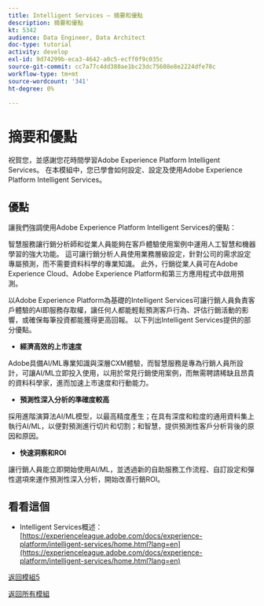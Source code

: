 ```yaml
---
title: Intelligent Services — 摘要和優點
description: 摘要和優點
kt: 5342
audience: Data Engineer, Data Architect
doc-type: tutorial
activity: develop
exl-id: 9d74299b-eca3-4642-a0c5-ecff0f9c035c
source-git-commit: cc7a77c4dd380ae1bc23dc75608e8e2224dfe78c
workflow-type: tm+mt
source-wordcount: '341'
ht-degree: 0%

---
```


# 摘要和優點

祝賀您，並感謝您花時間學習Adobe Experience Platform Intelligent Services。
在本模組中，您已學會如何設定、設定及使用Adobe Experience Platform Intelligent Services。

## 優點

讓我們強調使用Adobe Experience Platform Intelligent Services的優點：

智慧服務讓行銷分析師和從業人員能夠在客戶體驗使用案例中運用人工智慧和機器學習的強大功能。 這可讓行銷分析人員使用業務層級設定，針對公司的需求設定專屬預測，而不需要資料科學的專業知識。 此外，行銷從業人員可在Adobe Experience Cloud、Adobe Experience Platform和第三方應用程式中啟用預測。

以Adobe Experience Platform為基礎的Intelligent Services可讓行銷人員負責客戶體驗的AI即服務存取權，讓任何人都能輕鬆預測客戶行為、評估行銷活動的影響，或確保每筆投資都能獲得更高回報。 以下列出Intelligent Services提供的部分優點。

- **經濟高效的上市速度**

Adobe具備AI/ML專業知識與深層CXM體驗，而智慧服務是專為行銷人員所設計，可讓AI/ML立即投入使用，以用於常見行銷使用案例，而無需聘請稀缺且昂貴的資料科學家，進而加速上市速度和行動能力。

- **預測性深入分析的準確度較高**

採用進階演算法AI/ML模型，以最高精度產生；在具有深度和粒度的通用資料集上執行AI/ML，以便對預測進行切片和切割；和智慧，提供預測性客戶分析背後的原因和原因。

- **快速洞察和ROI**

讓行銷人員能立即開始使用AI/ML，並透過新的自助服務工作流程、自訂設定和彈性選項來運作預測性深入分析，開始改善行銷ROI。

## 看看這個

- Intelligent Services概述： [https://experienceleague.adobe.com/docs/experience-platform/intelligent-services/home.html?lang=en](https://experienceleague.adobe.com/docs/experience-platform/intelligent-services/home.html?lang=en)

[返回模組5](./intelligent-services.md)

[返回所有模組](./../../overview.md)
